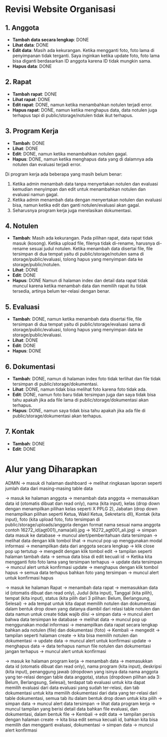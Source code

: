 # Revisi Website Organisasi

## 1. Anggota
- **Tambah data secara lengkap**: DONE
- **Lihat data**: DONE
- **Edit data**: Masih ada kekurangan. Ketika mengganti foto, foto lama di penyimpanan tidak terganti. Saya inginkan ketika update foto, foto lama bisa diganti berdasarkan ID anggota karena ID tidak mungkin sama.
- **Hapus data**: DONE

## 2. Rapat
- **Tambah rapat**: DONE
- **Lihat rapat**: DONE
- **Edit rapat**: DONE, namun ketika menambahkan notulen terjadi error.
- **Hapus rapat**: DONE, namun ketika menghapus data, data notulen juga terhapus tapi di public/storage/notulen tidak ikut terhapus.

## 3. Program Kerja
- **Tambah**: DONE
- **Lihat**: DONE
- **Edit**: DONE, namun ketika menambahkan notulen gagal.
- **Hapus**: DONE, namun ketika menghapus data yang di dalamnya ada notulen dan evaluasi terjadi error.

Di program kerja ada beberapa yang masih belum benar:
1. Ketika admin menambah data tanpa menyertakan notulen dan evaluasi kemudian menyimpan dan edit untuk menambahkan notulen dan evaluasi namun gagal.
2. Ketika admin menambah data dengan menyertakan notulen dan evaluasi bisa, namun ketika edit dan ganti notulen/evaluasi akan gagal.
3. Seharusnya program kerja juga merelasikan dokumentasi.

## 4. Notulen
- **Tambah**: Masih ada kekurangan. Pada pilihan rapat, data rapat tidak masuk (kosong). Ketika upload file, filenya tidak di-rename, harusnya di-rename sesuai judul notulen. Ketika menambah data disertai file, file tersimpan di dua tempat yaitu di public/storage/notulen sama di storage/public/evaluasi, tolong hapus yang menyimpan data ke storage/public/notulen.
- **Lihat**: DONE
- **Edit**: DONE
- **Hapus**: DONE
Namun di halaman index dan detail data rapat tidak muncul karena ketika menambah data dan memilih rapat itu tidak tersedia, artinya belum ter-relasi dengan benar.

## 5. Evaluasi
- **Tambah**: DONE, namun ketika menambah data disertai file, file tersimpan di dua tempat yaitu di public/storage/evaluasi sama di storage/public/evaluasi, tolong hapus yang menyimpan data ke storage/public/evaluasi.
- **Lihat**: DONE
- **Edit**: DONE
- **Hapus**: DONE

## 6. Dokumentasi
- **Tambah**: DONE, namun di halaman index foto tidak terlihat dan file tidak tersimpan di public/storage/dokumentasi.
- **Lihat**: DONE, namun tidak bisa melihat foto karena foto tidak ada.
- **Edit**: DONE, namun foto baru tidak tersimpan juga dan saya tidak bisa tahu apakah jika ada file lama di public/storage/dokumentasi akan terhapus.
- **Hapus**: DONE, namun saya tidak bisa tahu apakah jika ada file di public/storage/dokumentasi akan terhapus.

## 7. Kontak
- **Tambah**: DONE
- **Edit**: DONE

# Alur yang Diharapkan

ADMIN -> masuk di halaman dashboard -> melihat ringkasan laporan seperti jumlah data dari masing-masing table data

-> masuk ke halaman anggota
-> menambah data anggota -> memasukkan data id (otomatis dibuat dan read only), nama (kita input), kelas (drop down dengan menampilkan pilihan kelas seperti X PPLG 2), Jabatan (drop down menampilkan pilihan seperti Ketua, Wakil Ketua, Sekretaris dll), Kontak (kita input), foto (kita upload foto, foto tersimpan di public/storage/uploads/anggota dengan format nama sesuai nama anggota contoh 16272_id(agt001)_nama(ali).jpg -> 16272_agt001_ali.jpg) -> simpan data masuk ke database -> muncul alert/pemberitahuan data tersimpan
-> melihat data dengan klik tombol lihat -> muncul pop up menggunakan modal informasi -> menampilkan data dari anggota secara lengkap -> klik close pop up tertutup
-> mengedit dengan klik tombol edit -> tampilan seperti halaman tambah data -> semua data bisa di edit kecuali id -> Ketika kita mengganti foto foto lama yang tersimpan terhapus -> update data tersimpan -> muncul alert untuk konfirmasi update
-> menghapus dengan klik tombol hapus -> semua data terhapus bahkan foto yang tersimpan -> muncul alert untuk konfirmasi hapus

-> masuk ke halaman Rapat
-> menambah data rapat -> memasukkan data id (otomatis dibuat dan read only), Judul (kita input), Tanggal (kita pilih), tempat (kita input), status (kita pilih dari 3 pilihan: Belum, Berlangsung, Selesai) -> ada tempat untuk kita dapat memilih notulen dan dokumentasi dalam bentuk drop down yang datanya diambil dari relasi table notulen dan data namun untuk create tidak wajib diisi -> simpan data -> muncul alert bahwa data tersimpan ke database
-> melihat data -> muncul pop up menggunakan modal informasi -> menampilkan data rapat secara lengkap bahkan ada notulen (file) dan dokumentasi (foto) -> Kembali
-> mengedit -> tampilan seperti halaman create -> kita bisa memilih notulen dan dokumentasi -> update data -> muncul alert untuk konfirmasi update
-> menghapus data -> data terhapus namun file notulen dan dokumentasi jangan terhapus -> muncul alert untuk konfirmasi

-> masuk ke halaman program kerja
-> menambah data -> memasukkan data id (otomatis dibuat dan read only), nama program (kita input), deskripsi (kita input), penanggung jawab (dropdown yang isinya data nama anggota yang ter-relasi dengan table data anggota), status (dropdown pilihan ada 3: Belum, Berlangsung, Selesai), terdapat tab evaluasi untuk kita dapat memilih evaluasi dari data evaluasi yang sudah ter-relasi, dan tab dokumentasi untuk kita memilih dokumentasi dari data yang ter-relasi dari table dokumentasi, semua tab itu dalam bentuk drop down untuk kita pilih -> simpan data -> muncul alert data tersimpan
-> lihat data program kerja -> muncul tampilan yang berisi detail data bahkan file evaluasi, dan dokumentasi, dalam bentuk file -> Kembali
-> edit data -> tampilan persis dengan halaman create -> kita bisa edit semua kecuali id, bahkan kita bisa memilih dan mengganti evaluasi, dokumentasi -> simpan data -> muncul alert konfirmasi
